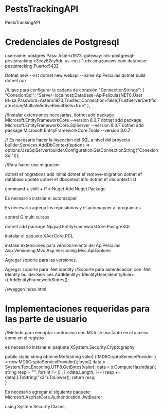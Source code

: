 # PestsTrackingAPI

PestsTrackingAPI

# Credenciales de Postgresql

username: postgres
Pass: Asterix1973.
gateway: rds-postgresql-peststracking.c3eay82cy5du.us-east-1.rds.amazonaws.com
database: peststracking
Puerto:5432

Dotnet new --list
dotnet new webapi --name ApiPeliculas
dotnet build
dotnet run

//Llave para configurar la cadena de conexión
"ConnectionStrings": {
"ConexionSql": "Server=localhost;Database=ApiPeliculasNET8;User Id=sa;Password=Asterix1973;Trusted_Connection=false;TrustServerCertificate=true;MultipleActiveResultSets=true"
},

//Instalar extensiones necesarias.
dotnet add package Microsoft.EntityFrameworkCore --version 8.0.7
dotnet add package Microsoft.EntityFrameworkCore.SqlServer --version 8.0.7
dotnet add package Microsoft.EntityFrameworkCore.Tools --version 8.0.7

// Es necesario hacer la inyeccion del SQL a nivel del proyecto
builder.Services.AddDbContext<ApplicationDbContext>(options =>
options.UseSqlServer(builder.Configuration.GetConnectionString("ConexionSql")));

//Para hacer una migracion

dotnet ef migrations add Initial
dotnet ef remove-migration
dotnet ef database update
dotnet ef dbcontext info
dotnet ef dbcontext list

command + shift + P = Nuget Add Nuget Package

Es necesario instalar el automapper

Es necesario agrega los repositorios y el automapper al program.cs

control G multi cursos

dotnet add package Npgsql.EntityFrameworkCore.PostgreSQL

instalar el paquete XAct.Core.PCL

instalar extensiones para versionamiento del ApiPeliculas
Asp.Versioning.Mvc
Asp.Versioning.Mvc.ApiExplorer

Agregar soporte para las versiones.

Agregar soporte para .Net identity
//Soporte para autenticacion con .Net Identity
builder.Services.AddIdentity<
IdentityUser,IdentityRole>().AddEntityFrameworkStores<ApplicationDbContext>();

/swagger/index.html

# Implementaciones requeridas para las parte de usuario

//Metodo para encriptar contrasena con MD5 se usa tanto en el acceso como en el registro

es necesario instalar el paquete XSystem.Security.Cryptography

public static string obtenerMd5(string valor)
{
MD5CryptoServiceProvider x = new MD5CryptoServiceProvider();
byte[] data = System.Text.Encoding.UTF8.GetBytes(valor);
data = x.ComputeHash(data);
string resp = "";
for(int i = 0 ; i <data.Length; i++)
resp += data[i].ToString("x2").ToLower();
return resp;  
 }

Es necesario agregar el siguiente paquete:
Microsoft.AspNetCore.Authentication.JwtBearer

using System.Security.Claims;
